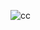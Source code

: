 ![cc](https://user-images.githubusercontent.com/52317119/217081419-04ff591e-a6c7-4388-aa30-03fa61d1f136.png)
